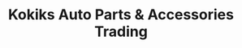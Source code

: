 ---
title: "Kokiks Auto Parts & Accessories Trading"
url: /davao-city/kokiks-auto-parts-und-accessories-trading/
shop: Autoteile
---